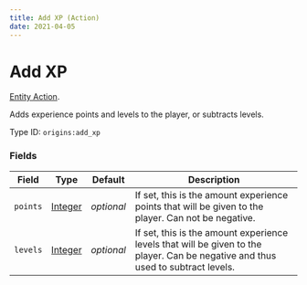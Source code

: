 ```yaml
---
title: Add XP (Action)
date: 2021-04-05
---
```

# Add XP

[Entity Action](../entity_actions.md).

Adds experience points and levels to the player, or subtracts levels.

Type ID: `origins:add_xp`

### Fields

Field  | Type | Default | Description
-------|------|---------|-------------
`points` | [Integer](../data_types/integer.md) | _optional_ | If set, this is the amount experience points that will be given to the player. Can not be negative.
`levels` | [Integer](../data_types/integer.md) | _optional_ | If set, this is the amount experience levels that will be given to the player. Can be negative and thus used to subtract levels.
